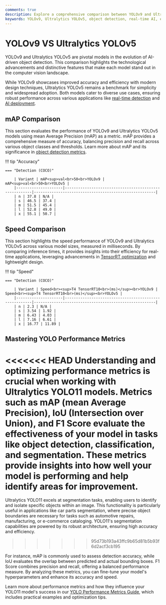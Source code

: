 ```yaml
---
comments: true
description: Explore a comprehensive comparison between YOLOv9 and Ultralytics YOLOv5, highlighting advancements in object detection, real-time AI performance, and edge AI capabilities. Learn about their efficiency, accuracy, and applications in computer vision.
keywords: YOLOv9, Ultralytics YOLOv5, object detection, real-time AI, edge AI, computer vision, Ultralytics, model comparison
---
```


# YOLOv9 VS Ultralytics YOLOv5

YOLOv9 and Ultralytics YOLOv5 are pivotal models in the evolution of AI-driven object detection. This comparison highlights the technological advancements and distinctive features that make each model stand out in the computer vision landscape.

While YOLOv9 showcases improved accuracy and efficiency with modern design techniques, Ultralytics YOLOv5 remains a benchmark for simplicity and widespread adoption. Both models cater to diverse use cases, ensuring robust performance across various applications like [real-time detection](https://www.ultralytics.com/glossary/object-detection) and [AI deployment](https://docs.ultralytics.com/guides/model-deployment-options/).

## mAP Comparison

This section evaluates the performance of YOLOv9 and Ultralytics YOLOv5 models using mean Average Precision (mAP) as a metric. mAP provides a comprehensive measure of accuracy, balancing precision and recall across various object classes and thresholds. Learn more about mAP and its significance in [object detection metrics](https://docs.ultralytics.com/guides/yolo-performance-metrics/).

!!! tip "Accuracy"

    === "Detection (COCO)"

    	| Variant | mAP<sup>val<br>50<br>YOLOv9 | mAP<sup>val<br>50<br>YOLOv5 |
    	|---------------------|-------------------------------------------------------|-------------------------------------------------------|
    	| n | 37.8 | N/A |
    	| s | 46.5 | 37.4 |
    	| m | 51.5 | 45.4 |
    	| l | 52.8 | 49.0 |
    	| x | 55.1 | 50.7 |


## Speed Comparison

This section highlights the speed performance of YOLOv9 and Ultralytics YOLOv5 across various model sizes, measured in milliseconds. By comparing inference times, it provides insights into their efficiency for real-time applications, leveraging advancements in [TensorRT optimization](https://docs.ultralytics.com/reference/utils/benchmarks/) and lightweight design.

!!! tip "Speed"

    === "Detection (COCO)"

    	| Variant | Speed<br><sup>T4 TensorRT10<br>(ms)</sup><br>YOLOv9 | Speed<br><sup>T4 TensorRT10<br>(ms)</sup><br>YOLOv5 |
    	|---------------------|-------------------------------------------------------|-------------------------------------------------------|
    	| n | 2.3 | N/A |
    	| s | 3.54 | 1.92 |
    	| m | 6.43 | 4.03 |
    	| l | 7.16 | 6.61 |
    	| x | 16.77 | 11.89 |

## Mastering YOLO Performance Metrics

<<<<<<< HEAD
Understanding and optimizing performance metrics is crucial when working with Ultralytics YOLO11 models. Metrics such as mAP (mean Average Precision), IoU (Intersection over Union), and F1 Score evaluate the effectiveness of your model in tasks like object detection, classification, and segmentation. These metrics provide insights into how well your model is performing and help identify areas for improvement.
=======
Ultralytics YOLO11 excels at segmentation tasks, enabling users to identify and isolate specific objects within an image. This functionality is particularly useful in applications like car parts segmentation, where precise object boundaries are necessary for tasks such as automotive repairs, manufacturing, or e-commerce cataloging. YOLO11's segmentation capabilities are powered by its robust architecture, ensuring high accuracy and efficiency.

> > > > > > > 95d73b193a43ffc9b65d81b5b93f6d2acf3cb195

For instance, mAP is commonly used to assess detection accuracy, while IoU evaluates the overlap between predicted and actual bounding boxes. F1 Score combines precision and recall, offering a balanced performance measure. By analyzing these metrics, you can fine-tune your model's hyperparameters and enhance its accuracy and speed.

Learn more about performance metrics and how they influence your YOLO11 model's success in our [YOLO Performance Metrics Guide](https://docs.ultralytics.com/guides/yolo-performance-metrics/), which includes practical examples and optimization tips.
